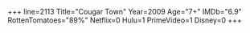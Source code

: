 +++
line=2113
Title="Cougar Town"
Year=2009
Age="7+"
IMDb="6.9"
RottenTomatoes="89%"
Netflix=0
Hulu=1
PrimeVideo=1
Disney=0
+++


